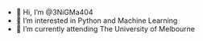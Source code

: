 - 👋 Hi, I’m @3NiGMa404
- 👀 I’m interested in Python and Machine Learning
- 🌱 I’m currently attending The University of Melbourne

<!---
3NiGMa404/3NiGMa404 is a ✨ special ✨ repository because its `README.md` (this file) appears on your GitHub profile.
You can click the Preview link to take a look at your changes.
--->
